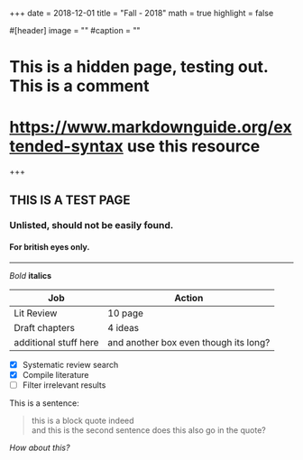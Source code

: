 +++
date = 2018-12-01
title = "Fall - 2018"
math = true 
highlight = false

#[header] image = "" 
#caption = ""


# This is a hidden page, testing out. This is a comment
# https://www.markdownguide.org/extended-syntax use this resource

+++



## THIS IS A TEST PAGE
### Unlisted, should not be easily found. 
#### For british eyes only.
___

*Bold*
**italics**

| Job         | Action      |
| ------- | ----- |
| Lit Review  | 10 page     |
| Draft chapters  | 4 ideas      |
| additional stuff here | and another box even though its long?|


- [x] Systematic review search
- [x] Compile literature
- [ ] Filter irrelevant results

This is a sentence:
> this is a block quote indeed <br> and this is the second sentence
does this also go in the quote?

*How about this?*
